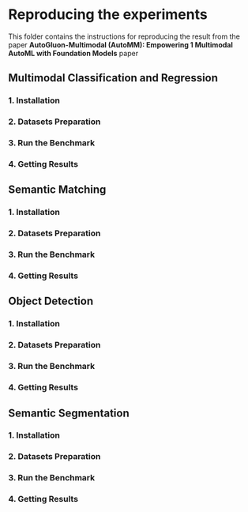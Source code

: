 # Reproducing the experiments
This folder contains the instructions for reproducing the result from the paper **AutoGluon-Multimodal (AutoMM): Empowering 1 Multimodal AutoML with Foundation Models** paper

## Multimodal Classification and Regression
### 1. Installation
### 2. Datasets Preparation
### 3. Run the Benchmark
### 4. Getting Results

## Semantic Matching
### 1. Installation
### 2. Datasets Preparation
### 3. Run the Benchmark
### 4. Getting Results

## Object Detection
### 1. Installation
### 2. Datasets Preparation
### 3. Run the Benchmark
### 4. Getting Results

## Semantic Segmentation
### 1. Installation
### 2. Datasets Preparation
### 3. Run the Benchmark
### 4. Getting Results


